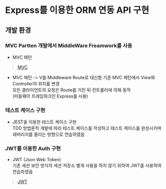 # Express를 이용한 ORM 연동 API 구현  

## 개발 환경 

### MVC Partten 개발에서 MiddleWare Freamwork를 사용  
- MVC 패턴  
> [MVC](https://ko.wikipedia.org/wiki/%EB%AA%A8%EB%8D%B8-%EB%B7%B0-%EC%BB%A8%ED%8A%B8%EB%A1%A4%EB%9F%AC)  

- MVC 패턴 -> V를 Middleware Route로 대신함
기존 MVC 패턴에서 View와 Controller의 위치를 변경  
모든 클라이언트의 요청은 Route를 거친 뒤 컨트롤러에 의해 동작  
(미들웨어 프레임워크인 Express를 사용)

### 테스트 케이스 구현  
- JEST을 이용한 테스트 케이스 구현  
TDD 방법론적 개발에 따라 테스트 케이스를 작성하고 테스트 케이스를 완성시키며 레버리지를 올리는 방향으로 연습하였음  

### JWT를 이용한 Auth 구현  
- JWT (Json Web Token)  
기존 세션 보안 방식의 세션 저장소 별개 사용을 하지 않기 위하여 JWT를 사용하여 연습하였음  
> [JWT](https://jwt.io)  

